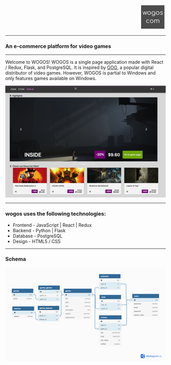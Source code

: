 <p align="right">
   <a href="https://wogos.herokuapp.com/">
      <img src="documentation/logo.png" width="81px" alt="wogos"/>
   </a>
</p>

---

### An e-commerce platform for video games

---

Welcome to WOGOS! WOGOS is a single page application made with React / Redux, Flask, and PostgreSQL. It is inspired by [GOG](https://gog.com/), a popular digital distributor of video games. However, WOGOS is partial to Windows and only features games available on Windows.

![ Home Page ](client/assets/readme/homescreenshot.png)

---

### wogos uses the following technologies:

- Frontend - JavaScript | React | Redux
- Backend - Python | Flask
- Database - PostgreSQL
- Design - HTML5 / CSS

---

### Schema

<img src="documentation/ERD.png" />
